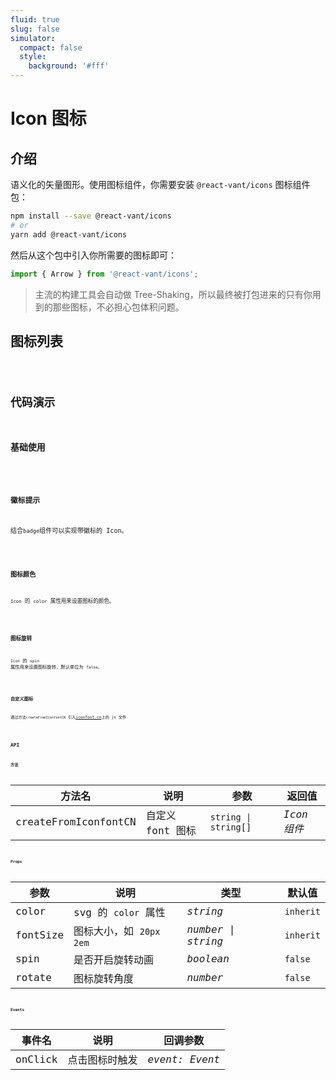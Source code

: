 ```yaml
---
fluid: true
slug: false
simulator:
  compact: false
  style:
    background: '#fff'
---
```


# Icon 图标

## 介绍

语义化的矢量图形。使用图标组件，你需要安装 `@react-vant/icons` 图标组件包：

```bash
npm install --save @react-vant/icons
# or
yarn add @react-vant/icons
```

然后从这个包中引入你所需要的图标即可：

```jsx | pure
import { Arrow } from '@react-vant/icons';
```

> 主流的构建工具会自动做 Tree-Shaking，所以最终被打包进来的只有你用到的那些图标，不必担心包体积问题。

## 图标列表

<code src="./demo/index.tsx" inline />

## 代码演示

### 基础使用

<code title="基础使用" src="./demo/base.tsx" />

### 徽标提示

结合`badge`组件可以实现带徽标的 Icon。

<code title="徽标提示" src="./demo/badge.tsx" />

### 图标颜色

`Icon` 的 `color` 属性用来设置图标的颜色。

<code title="图标颜色" src="./demo/color.tsx" />

### 图标旋转

`Icon` 的 `spin` 属性用来设置图标旋转，默认单位为 `false`。

<code title="图标旋转" src="./demo/rotate.tsx" />

### 自定义图标

通过方法`createFromIconfontCN` 引入[iconfont.cn](https://www.iconfont.cn)上的 js 文件

<code title="自定义图标" src="./demo/custom.tsx" />

## API

### 方法

| 方法名               | 说明             | 参数                 | 返回值      |
| -------------------- | ---------------- | -------------------- | ----------- |
| createFromIconfontCN | 自定义 font 图标 | `string \| string[]` | _Icon 组件_ |

### Props

| 参数     | 说明                      | 类型               | 默认值    |
| -------- | ------------------------- | ------------------ | --------- |
| color    | svg 的 `color` 属性       | _string_           | `inherit` |
| fontSize | 图标大小，如 `20px` `2em` | _number \| string_ | `inherit` |
| spin     | 是否开启旋转动画          | _boolean_          | `false`   |
| rotate   | 图标旋转角度              | _number_           | `false`   |

### Events

| 事件名  | 说明           | 回调参数       |
| ------- | -------------- | -------------- |
| onClick | 点击图标时触发 | _event: Event_ |
